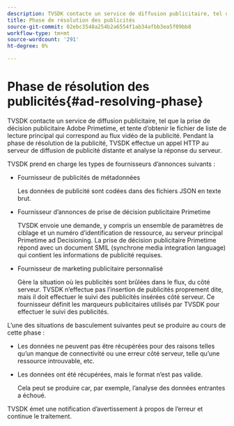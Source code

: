 ```yaml
---
description: TVSDK contacte un service de diffusion publicitaire, tel que la prise de décision publicitaire Adobe Primetime, et tente d’obtenir le fichier de liste de lecture principal qui correspond au flux vidéo de la publicité. Pendant la phase de résolution de la publicité, TVSDK effectue un appel HTTP au serveur de diffusion de publicité distante et analyse la réponse du serveur.
title: Phase de résolution des publicités
source-git-commit: 02ebc3548a254b2a6554f1ab34afbb3ea5f09bb8
workflow-type: tm+mt
source-wordcount: '291'
ht-degree: 0%

---
```


# Phase de résolution des publicités{#ad-resolving-phase}

TVSDK contacte un service de diffusion publicitaire, tel que la prise de décision publicitaire Adobe Primetime, et tente d’obtenir le fichier de liste de lecture principal qui correspond au flux vidéo de la publicité. Pendant la phase de résolution de la publicité, TVSDK effectue un appel HTTP au serveur de diffusion de publicité distante et analyse la réponse du serveur.

TVSDK prend en charge les types de fournisseurs d’annonces suivants :

* Fournisseur de publicités de métadonnées

  Les données de publicité sont codées dans des fichiers JSON en texte brut.
* Fournisseur d’annonces de prise de décision publicitaire Primetime

  TVSDK envoie une demande, y compris un ensemble de paramètres de ciblage et un numéro d’identification de ressource, au serveur principal Primetime ad Decisioning. La prise de décision publicitaire Primetime répond avec un document SMIL (synchrone media integration language) qui contient les informations de publicité requises.
* Fournisseur de marketing publicitaire personnalisé

  Gère la situation où les publicités sont brûlées dans le flux, du côté serveur. TVSDK n’effectue pas l’insertion de publicités proprement dite, mais il doit effectuer le suivi des publicités insérées côté serveur. Ce fournisseur définit les marqueurs publicitaires utilisés par TVSDK pour effectuer le suivi des publicités.

L’une des situations de basculement suivantes peut se produire au cours de cette phase :

* Les données ne peuvent pas être récupérées pour des raisons telles qu’un manque de connectivité ou une erreur côté serveur, telle qu’une ressource introuvable, etc.
* Les données ont été récupérées, mais le format n’est pas valide.

  Cela peut se produire car, par exemple, l’analyse des données entrantes a échoué.

TVSDK émet une notification d’avertissement à propos de l’erreur et continue le traitement.
